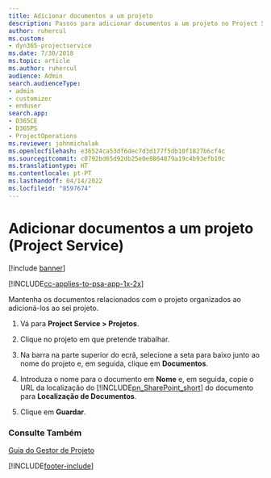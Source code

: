 ```yaml
---
title: Adicionar documentos a um projeto
description: Passos para adicionar documentos a um projeto no Project Service
author: ruhercul
ms.custom:
- dyn365-projectservice
ms.date: 7/30/2018
ms.topic: article
ms.author: ruhercul
audience: Admin
search.audienceType:
- admin
- customizer
- enduser
search.app:
- D365CE
- D365PS
- ProjectOperations
ms.reviewer: johnmichalak
ms.openlocfilehash: e36524ca53df6dec7d3d177f5db10f1827b6cf4c
ms.sourcegitcommit: c0792bd65d92db25e0e8864879a19c4b93efb10c
ms.translationtype: HT
ms.contentlocale: pt-PT
ms.lasthandoff: 04/14/2022
ms.locfileid: "8597674"
---
```

# <a name="add-documents-to-a-project-project-service"></a>Adicionar documentos a um projeto (Project Service)

[!include [banner](../includes/psa-now-project-operations.md)]

[!INCLUDE[cc-applies-to-psa-app-1x-2x](../includes/cc-applies-to-psa-app-1x-2x.md)]

Mantenha os documentos relacionados com o projeto organizados ao adicioná-los ao sei projeto.  
  
1. Vá para **Project Service > Projetos**.  
  
2. Clique no projeto em que pretende trabalhar.  
  
3. Na barra na parte superior do ecrã, selecione a seta para baixo junto ao nome do projeto e, em seguida, clique em **Documentos**.  
  
4. Introduza o nome para o documento em **Nome** e, em seguida, copie o URL da localização do [!INCLUDE[pn_SharePoint_short](../includes/pn-sharepoint-short.md)] do documento para **Localização de Documentos**.  
  
5. Clique em **Guardar**.  
  
### <a name="see-also"></a>Consulte Também  
 [Guia do Gestor de Projeto](../psa/project-manager-guide.md)


[!INCLUDE[footer-include](../includes/footer-banner.md)]
